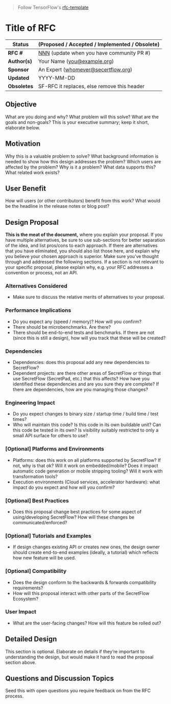 > Follow TensorFlow's [rfc-template](https://github.com/tensorflow/community/blob/master/rfcs/yyyymmdd-rfc-template.md)


# Title of RFC

| **Status** | (Proposed / Accepted / Implemented / Obsolete) |
| --- | --- |
| **RFC #** | [NNN](https://github.com/tensorflow/community/pull/NNN) (update when you have community PR #) |
| **Author(s)** | Your Name ([you@example.org](mailto:you@example.org)) |
| **Sponsor** | An Expert ([whomever@secertflow.org](mailto:whomever@secertflow.org)) |
| **Updated** | YYYY-MM-DD |
| **Obsoletes** | SF-RFC it replaces, else remove this header |

## Objective

What are you doing and why? What problem will this solve? What are the goals and non-goals? This is your executive summary; keep it short, elaborate below.

## Motivation

Why this is a valuable problem to solve? What background information is needed to show how this design addresses the problem?
Which users are affected by the problem? Why is it a problem? What data supports this? What related work exists?

## User Benefit

How will users (or other contributors) benefit from this work? What would be the headline in the release notes or blog post?

## Design Proposal

**This is the meat of the document,** where you explain your proposal. If you have multiple alternatives, be sure to use sub-sections for better separation of the idea, and list pros/cons to each approach. If there are alternatives that you have eliminated, you should also list those here, and explain why you believe your chosen approach is superior.
Make sure you’ve thought through and addressed the following sections. If a section is not relevant to your specific proposal, please explain why, e.g. your RFC addresses a convention or process, not an API.

### Alternatives Considered

- Make sure to discuss the relative merits of alternatives to your proposal.

### Performance Implications

- Do you expect any (speed / memory)? How will you confirm?
- There should be microbenchmarks. Are there?
- There should be end-to-end tests and benchmarks. If there are not (since this is still a design), how will you track that these will be created?

### Dependencies

- Dependencies: does this proposal add any new dependencies to SecretFlow?
- Dependent projects: are there other areas of SecretFlow or things that use SecretFlow (SecretPad, etc.) that this affects? How have you identified these dependencies and are you sure they are complete? If there are dependencies, how are you managing those changes?

### Engineering Impact

- Do you expect changes to binary size / startup time / build time / test times?
- Who will maintain this code? Is this code in its own buildable unit? Can this code be tested in its own? Is visibility suitably restricted to only a small API surface for others to use?

### [Optional] Platforms and Environments

- Platforms: does this work on all platforms supported by SecretFlow? If not, why is that ok? Will it work on embedded/mobile? Does it impact automatic code generation or mobile stripping tooling? Will it work with transformation tools?
- Execution environments (Cloud services, accelerator hardware): what impact do you expect and how will you confirm?

### [Optional] Best Practices

- Does this proposal change best practices for some aspect of using/developing  SecretFlow? How will these changes be communicated/enforced?

### [Optional] Tutorials and Examples

- If design changes existing API or creates new ones, the design owner should create end-to-end examples (ideally, a tutorial) which reflects how new feature will be used. 

### [Optional] Compatibility

- Does the design conform to the backwards & forwards compatibility requirements?
- How will this proposal interact with other parts of the SecretFlow Ecosystem?

### User Impact

- What are the user-facing changes? How will this feature be rolled out?

## Detailed Design

This section is optional. Elaborate on details if they’re important to understanding the design, but would make it hard to read the proposal section above.

## Questions and Discussion Topics

Seed this with open questions you require feedback on from the RFC process.
